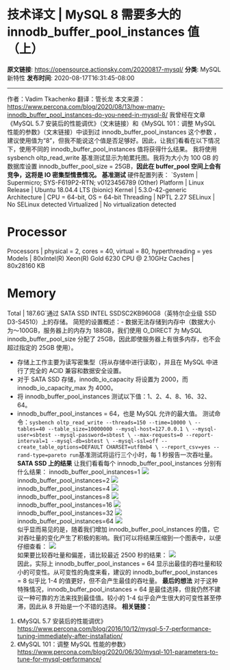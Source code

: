 # 技术译文 | MySQL 8 需要多大的 innodb_buffer_pool_instances 值（上）

**原文链接**: https://opensource.actionsky.com/20200817-mysql/
**分类**: MySQL 新特性
**发布时间**: 2020-08-17T16:31:45-08:00

---

作者：Vadim Tkachenko
翻译：管长龙
本文来源：https://www.percona.com/blog/2020/08/13/how-many-innodb_buffer_pool_instances-do-you-need-in-mysql-8/ 
我曾经在文章《MySQL 5.7 安装后的性能调优》（文末链接）和《MySQL 101：调整 MySQL 性能的参数》（文末链接）中谈到过 innodb_buffer_pool_instances  这个参数 ，建议使用值为“8”，但我不能说这个值是否足够好。因此，让我们看看在以下情况下，使用不同的 innodb_buffer_pool_instances 值将获得什么结果。
我将使用 sysbench oltp_read_write 基准测试显示为帕累托图。我将为大小为 100 GB 的数据库设置 innodb_buffer_pool_size = 25GB，**因此在 buffer_pool 空间上会有竞争，这将是 IO 密集型情景情况。**
**基准测试**
硬件配置列表：
`System | Supermicro; SYS-F619P2-RTN; v0123456789 (Other)
Platform | Linux
Release | Ubuntu 18.04.4 LTS (bionic)
Kernel | 5.3.0-42-generic
Architecture | CPU = 64-bit, OS = 64-bit
Threading | NPTL 2.27
SELinux | No SELinux detected
Virtualized | No virtualization detected
# Processor ##################################################
Processors | physical = 2, cores = 40, virtual = 80, hyperthreading = yes
Models | 80xIntel(R) Xeon(R) Gold 6230 CPU @ 2.10GHz
Caches | 80x28160 KB
# Memory #####################################################
Total | 187.6G`通过 SATA SSD INTEL SSDSC2KB960G8（英特尔企业级 SSD D3-S4510）上的存储。
简短的设置概述：- 数据无法存储到内存中（数据大小为〜100GB，服务器上的内存为 188GB，我们使用 O_DIRECT 为 MySQL innodb_buffer_pool_size 分配了 25GB，因此即使服务器上有很多内存，也不会超过指定的 25GB 使用）。
- 存储上工作主要为读写密集型（将从存储中进行读取），并且在 MySQL 中进行了完全的 ACID 兼容和数据安全设置。
- 对于 SATA SSD 存储，innodb_io_capacity 将设置为 2000，而 innodb_io_capacity_max 为 4000。
- 将 innodb_buffer_pool_instances 测试以下值：1、2、4、8、16、32、64。
- innodb_buffer_pool_instances = 64，也是 MySQL 允许的最大值。
测试命令：`sysbench oltp_read_write --threads=150 --time=10000 \
--tables=40 --table_size=10000000 --mysql-host=127.0.0.1 \
--mysql-user=sbtest --mysql-password=sbtest \
--max-requests=0 --report-interval=1 --mysql-db=sbtest \
--mysql-ssl=off --create_table_options=DEFAULT CHARSET=utf8mb4 \
--report_csv=yes --rand-type=pareto run`基准测试将运行三个小时，每 1 秒报告一次吞吐量。
**SATA SSD 上的结果**
让我们看看每个 innodb_buffer_pool_instances 分别有什么结果：
innodb_buffer_pool_instances=1
![](.img/48264e14.png)											
innodb_buffer_pool_instances=2
![](.img/8d6a695c.png)											
innodb_buffer_pool_instances=4
![](.img/683e89e5.png)											
innodb_buffer_pool_instances=8
![](.img/a3334f2b.png)											
innodb_buffer_pool_instances=16
![](.img/ca0afb86.png)											
innodb_buffer_pool_instances=32
![](.img/8249874e.png)											
innodb_buffer_pool_instances=64
![](.img/f326de89.png)											
似乎显而易见的是，随着我们增加 innodb_buffer_pool_instances 的值，它对吞吐量的变化产生了积极的影响。我们可以将结果压缩到一个图表中，以便仔细查看：
![](.img/497233db.png)											
如果要比较吞吐量和偏差，请比较最近 2500 秒的结果：
![](.img/0c5cf699.png)											
因此，实际上 innodb_buffer_pool_instances = 64 显示出最佳的吞吐量和较小的可变性。从可变性的角度来看，建议的 innodb_buffer_pool_instances = 8 似乎比 1-4 的值更好，但不会产生最佳的吞吐量。
**最后的想法**
对于这种特殊情况，innodb_buffer_pool_instances = 64 是最佳选择，但我仍然不建议一种可靠的方法来找到最佳值。较小的 1-4 似乎会产生很大的可变性甚至停滞，因此从 8 开始是一个不错的选择。
**相关链接：**
1. 《MySQL 5.7 安装后的性能调优》
https://www.percona.com/blog/2016/10/12/mysql-5-7-performance-tuning-immediately-after-installation/
2. 《MySQL 101：调整 MySQL 性能的参数》
https://www.percona.com/blog/2020/06/30/mysql-101-parameters-to-tune-for-mysql-performance/